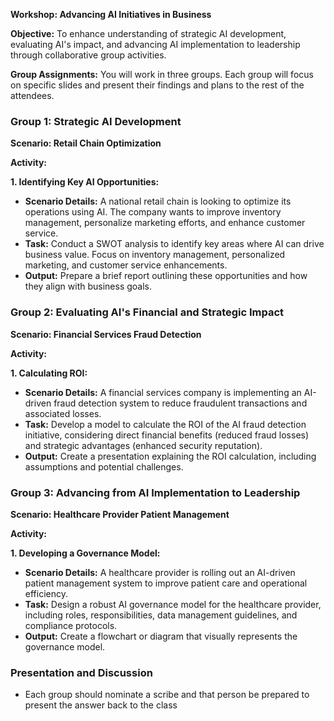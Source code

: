 **Workshop: Advancing AI Initiatives in Business**

**Objective:**
To enhance understanding of strategic AI development, evaluating AI's impact, and advancing AI implementation to leadership through collaborative group activities.

**Group Assignments:**
You will work in three groups. Each group will focus on specific slides and present their findings and plans to the rest of the attendees.


### Group 1: Strategic AI Development
**Scenario: Retail Chain Optimization**

**Activity:**

**1. Identifying Key AI Opportunities:**
- **Scenario Details:** A national retail chain is looking to optimize its operations using AI. The company wants to improve inventory management, personalize marketing efforts, and enhance customer service.
- **Task:** Conduct a SWOT analysis to identify key areas where AI can drive business value. Focus on inventory management, personalized marketing, and customer service enhancements.
- **Output:** Prepare a brief report outlining these opportunities and how they align with business goals.



### Group 2: Evaluating AI's Financial and Strategic Impact
**Scenario: Financial Services Fraud Detection**

**Activity:**

**1. Calculating ROI:**
- **Scenario Details:** A financial services company is implementing an AI-driven fraud detection system to reduce fraudulent transactions and associated losses.
- **Task:** Develop a model to calculate the ROI of the AI fraud detection initiative, considering direct financial benefits (reduced fraud losses) and strategic advantages (enhanced security reputation).
- **Output:** Create a presentation explaining the ROI calculation, including assumptions and potential challenges.



### Group 3: Advancing from AI Implementation to Leadership
**Scenario: Healthcare Provider Patient Management**

**Activity:**

**1. Developing a Governance Model:**
- **Scenario Details:** A healthcare provider is rolling out an AI-driven patient management system to improve patient care and operational efficiency.
- **Task:** Design a robust AI governance model for the healthcare provider, including roles, responsibilities, data management guidelines, and compliance protocols.
- **Output:** Create a flowchart or diagram that visually represents the governance model.



### Presentation and Discussion
- Each group should nominate a scribe and that person be prepared to present the answer back to the class

